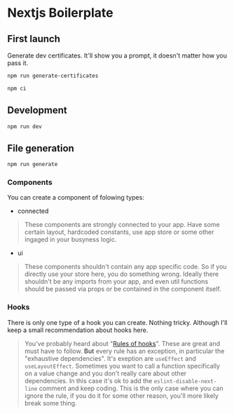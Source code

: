 # Nextjs Boilerplate

## First launch

Generate dev certificates. It'll show you a prompt, it doesn't matter how you pass it.

```bash
npm run generate-certificates
```

```bash
npm ci
```

## Development

```bash
npm run dev
```

## File generation

```bash
npm run generate
```

### Components

You can create a component of folowing types:

- connected

> These components are strongly connected to your app. Have some certain layout, hardcoded constants, use app store or some other ingaged in your busyness logic.

- ui

> These components shouldn't contain any app specific code. So if you directly use your store here, you do something wrong. Ideally there shouldn't be any imports from your app, and even util functions should be passed via props or be contained in the component itself.

### Hooks

There is only one type of a hook you can create. Nothing tricky. Although I'll keep a small recommendation about hooks here.

> You've probably heard about "[Rules of hooks](https://reactjs.org/docs/hooks-rules.html)". These are great and must have to follow. **But** every rule has an exception, in particular the "exhaustive dependencies". It's exeption are `useEffect` and `useLayoutEffect`. Sometimes you want to call a function specifically on a value change and you don't really care about other dependencies. In this case it's ok to add the `eslint-disable-next-line` comment and keep coding. This is the only case where you can ignore the rule, if you do it for some other reason, you'll more likely break some thing.
